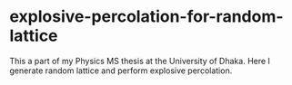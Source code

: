 # explosive-percolation-for-random-lattice
This a part of my Physics MS thesis at the University of Dhaka. Here I generate random lattice and perform explosive percolation.
